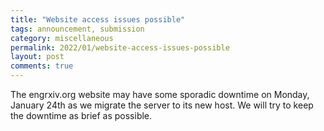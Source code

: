 ```yaml
---
title: "Website access issues possible"
tags: announcement, submission
category: miscellaneous
permalink: 2022/01/website-access-issues-possible
layout: post
comments: true
---
```


The engrxiv.org website may have some sporadic downtime on Monday, January 24th as we migrate the server to its new host. We will try to keep the downtime as brief as possible.
